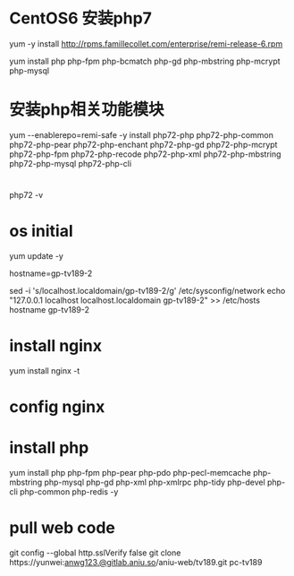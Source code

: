 # CentOS6 安装php7

 yum -y install http://rpms.famillecollet.com/enterprise/remi-release-6.rpm
 
yum install php php-fpm php-bcmatch php-gd php-mbstring php-mcrypt php-mysql  
 
# 安装php相关功能模块
yum --enablerepo=remi-safe -y install php72-php php72-php-common php72-php-pear php72-php-enchant php72-php-gd php72-php-mcrypt php72-php-fpm php72-php-recode php72-php-xml php72-php-mbstring php72-php-mysql php72-php-cli

# 
php72 -v

 # os initial
yum update -y

hostname=gp-tv189-2

sed -i 's/localhost.localdomain/gp-tv189-2/g' /etc/sysconfig/network
echo "127.0.0.1   localhost localhost.localdomain gp-tv189-2" >> /etc/hosts
hostname gp-tv189-2


# install nginx
yum install nginx -t

# config nginx


# install php

yum install php php-fpm php-pear php-pdo php-pecl-memcache php-mbstring php-mysql php-gd php-xml php-xmlrpc php-tidy php-devel php-cli php-common php-redis -y


# pull web code
git config --global http.sslVerify false 
git clone https://yunwei:anwg123.@gitlab.aniu.so/aniu-web/tv189.git pc-tv189